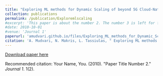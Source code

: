 ```yaml
---
title: "Exploring ML methods for Dynamic Scaling of beyond 5G Cloud-Native RANs"
collection: publications
permalink: /publication/Exploremlscaling
#excerpt: 'This paper is about the number 2. The number 3 is left for future work.'
#date: 2010-10-01
#venue: 'Journal 1'
paperurl: 'amudvari.github.io/files/Exploring_ML_methods_for_Dynamic_Scaling_of_beyond_5G_Cloud-Native_RANs.pdf'
citation: 'A. Mudvari, N. Makris, L. Tassiulas, " Exploring ML methods for Dynamic Scaling of beyond 5G Cloud-Native RANs," IEEE International Conference on Communications (ICC), 2022'
---
```



[Download paper here](amudvari.github.io/files/Exploring_ML_methods_for_Dynamic_Scaling_of_beyond_5G_Cloud-Native_RANs.pdf)

Recommended citation: Your Name, You. (2010). "Paper Title Number 2." <i>Journal 1</i>. 1(2).